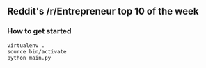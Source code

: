 ## Reddit's /r/Entrepreneur top 10 of the week

### How to get started
    virtualenv .
    source bin/activate
    python main.py
